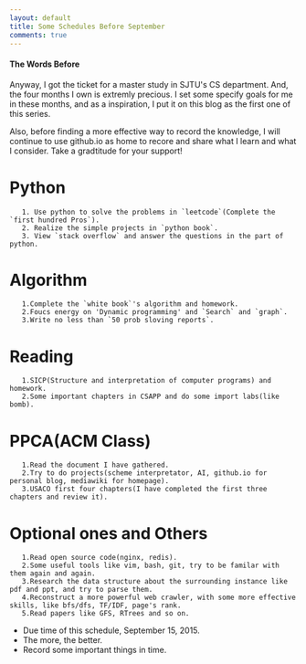 ```yaml
---
layout: default
title: Some Schedules Before September 
comments: true
---
```


#### The Words Before

   Anyway, I got the ticket for a master study in SJTU's CS department. And, the four months I own is extremly precious. I set some specify goals for me in these months, and as a inspiration, I put it on this blog as the first one of this series.
    
   Also, before finding a more effective way to record the knowledge, I will continue to use github.io as home to recore and share what I learn and what I consider. Take a gradtitude for your support!

#  Python
```
   1. Use python to solve the problems in `leetcode`(Complete the `first hundred Pros`).
   2. Realize the simple projects in `python book`.
   3. View `stack overflow` and answer the questions in the part of python.
```

#  Algorithm
```
   1.Complete the `white book`'s algorithm and homework.
   2.Foucs energy on 'Dynamic programming' and `Search` and `graph`.
   3.Write no less than `50 prob sloving reports`.
```

#  Reading
```
   1.SICP(Structure and interpretation of computer programs) and homework.
   2.Some important chapters in CSAPP and do some import labs(like bomb).
```


#  PPCA(ACM Class)
```
   1.Read the document I have gathered.
   2.Try to do projects(scheme interpretator, AI, github.io for personal blog, mediawiki for homepage).
   3.USACO first four chapters(I have completed the first three chapters and review it).
```


#  Optional ones and Others
```
   1.Read open source code(nginx, redis).
   2.Some useful tools like vim, bash, git, try to be familar with them again and again.
   3.Research the data structure about the surrounding instance like pdf and ppt, and try to parse them.
   4.Reconstruct a more powerful web crawler, with some more effective skills, like bfs/dfs, TF/IDF, page's rank.
   5.Read papers like GFS, RTrees and so on.
```


* Due time of this schedule, September 15, 2015.
* The more, the better.
* Record some important things in time.
